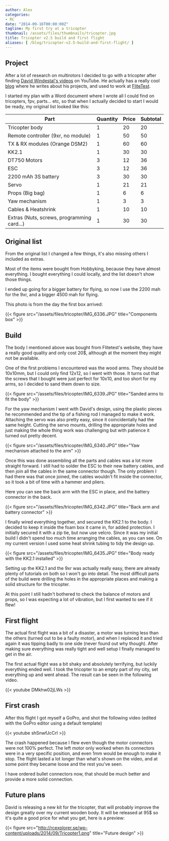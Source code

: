 ```yaml
---
author: Alex
categories:
- RC
date: "2014-09-16T00:00:00Z"
tagline: My first try at a tricopter
thumbnail: /assets/files/thumbnails/tricopter.jpg
title: Tricopter v2.5 build and first flight
aliases: [ /blog/tricopter-v2.5-build-and-first-flight/ ]
---
```


## Project
After a lot of research on multirotors I decided to go with a tricopter after finding <a href="https://www.youtube.com/watch?v=hU0_tGHlR7g">David Windestal's videos</a> on YouTube. He actually has a really cool <a href="http://rcexplorer.se/">blog</a> where he writes about his projects, and used to work at <a href="https://www.youtube.com/user/flitetest">FliteTest</a>.

I started my plan with a Word document where I wrote all I could find on tricopters, fpv, parts... etc, so that when I actually decided to start I would be ready, my original list looked like this:

<div class="row">
	<div class="col-md-12">
		<table class="table table-striped">
			<thead>
				<tr>
					<th>Part</th>
					<th>Quantity</th>
					<th>Price</th>
					<th>Subtotal</th>
				</tr>
			</thead>
			<tbody>
				<tr>
					<td>Tricopter body</td>
					<td>1</td>
					<td>20</td>
					<td>20</td>
				</tr>
				<tr>
					<td>Remote controller (9xr, no module)</td>
					<td>1</td>
					<td>50</td>
					<td>50</td>
				</tr>
				<tr>
					<td>TX &amp; RX modules (Orange DSM2)</td>
					<td>1</td>
					<td>60</td>
					<td>60</td>
				</tr>
				<tr>
					<td>KK2.1</td>
					<td>1</td>
					<td>30</td>
					<td>30</td>
				</tr>
				<tr>
					<td>DT750 Motors</td>
					<td>3</td>
					<td>12</td>
					<td>36</td>
				</tr>
				<tr>
					<td>ESC</td>
					<td>3</td>
					<td>12</td>
					<td>36</td>
				</tr>
				<tr>
					<td>2200 mAh 3S battery</td>
					<td>3</td>
					<td>30</td>
					<td>30</td>
				</tr>
				<tr>
					<td>Servo</td>
					<td>1</td>
					<td>21</td>
					<td>21</td>
				</tr>
				<tr>
					<td>Props (Big bag)</td>
					<td>1</td>
					<td>6</td>
					<td>6</td>
				</tr>
				<tr>
					<td>Yaw mechanism</td>
					<td>1</td>
					<td>3</td>
					<td>3</td>
				</tr>
				<tr>
					<td>Cables &amp; Heatshrink</td>
					<td>1</td>
					<td>10</td>
					<td>10</td>
				</tr>
				<tr>
					<td>Extras (Nuts, screws, programming card...)</td>
					<td>1</td>
					<td>30</td>
					<td>30</td>
				</tr>
			</tbody>
		</table>
	</div>
</div>

## Original list
From the original list I changed a few things, it's also missing others I included as extras.

Most of the items were bought from Hobbyking, because they have almost everything. I bought everything I could locally, and the list doesn't show those things.

I ended up going for a bigger battery for flying, so now I use the 2200 mah for the 9xr, and a bigger 4500 mah for flying.

This photo is from the day the first box arrived:

{{< figure src="/assets/files/tricopter/IMG_6336.JPG" title="Components box" >}}

## Build
The body I mentioned above was bought from Flitetest's website, they have a really good quality and only cost 20$, although at the moment they might not be available.

One of the first problems I encountered was the wood arms. They should be 10x10mm, but I could only find 12x12, so I went with those. It turns out that the screws that I bought were just perfect for 10x10, and too short for my arms, so I decided to sand them down to size.

{{< figure src="/assets/files/tricopter/IMG_6339.JPG" title="Sanded arms to fit the body" >}}

For the yaw mechanism I went with David's design, using the plastic pieces he recommended and the tip of a fishing rod I managed to make it work. Attaching the servo was also pretty easy, since it coincidentally had the same height. Cutting the servo mounts, drilling the appropriate holes and just making the whole thing work was challenging but with patience it turned out pretty decent.

{{< figure src="/assets/files/tricopter/IMG_6340.JPG" title="Yaw mechanism attached to the arm" >}}

Once this was done assembling all the parts and cables was a lot more straight forward. I still had to solder the ESC to their new battery cables, and then join all the cables in the same connector though. The only problem I had there was that once joined, the cables wouldn't fit inside the connector, so it took a bit of time with a hammer and pliers.

Here you can see the back arm with the ESC in place, and the battery connector in the back.

{{< figure src="/assets/files/tricopter/IMG_6342.JPG" title="Back arm and battery connector" >}}

I finally wired everything together, and secured the KK2.1 to the body. I decided to keep it inside the foam box it came in, for added protection. I initially secured it with a zip tie, but now use velcro. Since it was my initial build I didn't spend too much time arranging the cables, as you can see. On my current version I used some heat shrink tubing to tidy the design up.

{{< figure src="/assets/files/tricopter/IMG_6435.JPG" title="Body ready with the KK2.1 installed" >}}

Setting up the KK2.1 and the 9xr was actually really easy, there are already plenty of tutorials on both so I won't go into detail. The most difficult parts of the build were drilling the holes in the appropriate places and making a solid structure for the tricopter.

At this point I still hadn't bothered to check the balance of motors and props, so I was expecting a lot of vibration, but I first wanted to see if it flew!

## First flight
The actual first flight was a bit of a disaster, a motor was turning less than the others (turned out to be a faulty motor), and when I replaced it and tried again it was tipping badly to one side (never found out why though). After making sure everything was really tight and well setup I finally managed to get in the air.

The first actual flight was a bit shaky and absolutely terrifying, but luckily everything ended well. I took the tricopter to an empty part of my city, set everything up and went ahead. The result can be seen in the following video.

{{< youtube DMkhw02jLWs >}}

## First crash

After this flight I got myself a GoPro, and shot the following video (edited with the GoPro editor using a default template)

{{< youtube shSnwfJcCrI >}}

The crash happened because I flew even though the motor connectors were not 100% perfect. The left motor only worked when its connectors were in a very specific position, and even 1mm would be enough to make it stop. The flight lasted a lot longer than what's shown on the video, and at some point they became loose and the rest you've seen.

I have ordered bullet connectors now, that should be much better and provide a more solid connection. 

## Future plans

David is releasing a new kit for the tricopter, that will probably improve the design greatly over my current wooden body. It will be released at 95$ so it's quite a good price for what you get, here is a preview:

{{< figure src="http://rcexplorer.se/wp-content/uploads/2014/09/Tricopter1.png" title="Future design" >}}
